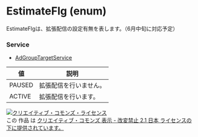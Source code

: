# EstimateFlg (enum)
EstimateFlgは、拡張配信の設定有無を表します。（6月中旬に対応予定）
### Service
+ [AdGroupTargetService](../services/AdGroupTargetService.md)

| 値 | 説明 | 
|---|---|
| PAUSED| 拡張配信を行いません。 |
| ACTIVE| 拡張配信を行います。 |

<a rel="license" href="http://creativecommons.org/licenses/by-nd/2.1/jp/"><img alt="クリエイティブ・コモンズ・ライセンス" style="border-width:0" src="https://i.creativecommons.org/l/by-nd/2.1/jp/88x31.png" /></a><br />この 作品 は <a rel="license" href="http://creativecommons.org/licenses/by-nd/2.1/jp/">クリエイティブ・コモンズ 表示 - 改変禁止 2.1 日本 ライセンスの下に提供されています。</a>
